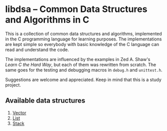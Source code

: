 # libdsa – Common Data Structures and Algorithms in C

This is a collection of common data structures and algorithms, implemented in
the C programming language for learning purposes. The implementations are kept
simple so everybody with basic knowledge of the C language can read and
understand the code.

The implementations are influenced by the examples in Zed A. Shaw's *Learn C
the Hard Way*, but each of them was rewritten from scratch. The same goes for
the testing and debugging macros in `debug.h` and `unittest.h`.

Suggestions are welcome and appreciated. Keep in mind that this is a study
project.


## Available data structures

1. [Vector](./doc/vector.md)
2. [List](./doc/list.md)
3. [Stack](./doc/stack.md)
